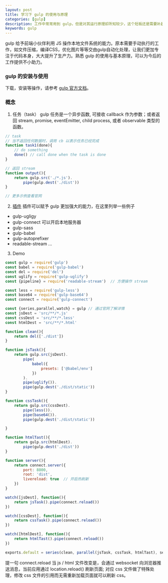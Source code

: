 ```yaml
---
layout: post
title: 学习下 gulp 的使用与原理
categories: [gulp]
description: 工作中常常用到 gulp，但是对其运行原理却所知较少，这个短板还是需要补起来滴。
keywords: gulp
---
```


gulp 给予前端小伙伴利用 JS 操作本地文件系统的能力。原本需要手动执行的工作，如文件压缩，编译CSS，优化图片等等交由gulp自动化处理，让我们更加专注于代码本身，大大提升了生产力。熟悉 gulp 的使用与基本原理，可以为今后的工作提供不小助力。

### gulp 的安装与使用
下载，安装等操作，请参考 [gulp 官方文档](https://www.gulpjs.com.cn/docs/getting-started/quick-start/)。

### 概念

1. 任务（task）
gulp 任务是一个异步函数, 可接收 callback 作为参数；或者返回 stream, promise, eventEmitter, child process, 或者 observable 类型的函数。

```js
// task 
// 当不返回任何数据时，调用 cb 以表示任务已经完成
function task1(done){
    // do something
    done() // call done when the task is done
}

// 返回 stream
function output(){
    return gulp.src('./*.js').
        pipe(gulp.dest('./dist'))
}

// 更多示例查看官网
```

2. [插件](https://gulpjs.com/plugins/)
插件可以赋予 gulp 更加强大的能力，在这里列举一些例子
- gulp-ugligy
- gulp-connect 可以开启本地服务器
- gulp-sass
- gulp-babel
- gulp-autoprefixer
- readable-stream
...

3. Demo

```js
const gulp = require('gulp')
const babel = require('gulp-babel')
const del = require('del')
const uglify = require('gulp-uglify')
const {pipeline} = require('readable-stream')  // 方便操作 stream 

const less = require('gulp-less')
const base64 = require('gulp-base64')
const connect = require('gulp-connect')

const {series,parallel,watch} = gulp // 通过官网了解详情
const jsDest = 'src/**/*.js'
const cssDest = 'src/**/*.less'
const htmlDest = 'src/**/*.html'

function clean(){
    return del(['./dist'])
}

function jsTask(){
    return gulp.src(jsDest).
        pipe(
            babel({
                presets: ['@babel/env']
            })
        ). 
        pipe(uglify()).
        pipe(gulp.dest('./dist/static'))
}

function cssTask(){
    return gulp.src(cssDest).
        pipe(less()). 
        pipe(base64()).
        pipe(gulp.dest('./dist/static'))

}

function htmlTast(){
    return gulp.src(htmlDest).
        pipe(gulp.dest('./dist'))
}

function server(){
    return connect.server({
        port: 8800,
        root: 'dist',
        livereload: true  // 开启热刷新
    })
}

watch([jsDest], function(){
    return jsTask().pipe(connect.reload())
})

watch([cssDest], function(){
    return cssTask().pipe(connect.reload())
})

watch([htmlDest], function(){
    return htmlTast().pipe(connect.reload())
})

exports.default = series(clean, parallel(jsTask, cssTask, htmlTast), server)
```

提一句 connect.reload 当 js / html 文件改变是，会通过 websocket 向浏览器推送消息，当前应用通过 location.reload() 刷新页面; 对应 css 文件做了特殊处理，修改 css 文件的引用而无需重新加载页面就可以刷新 css。
